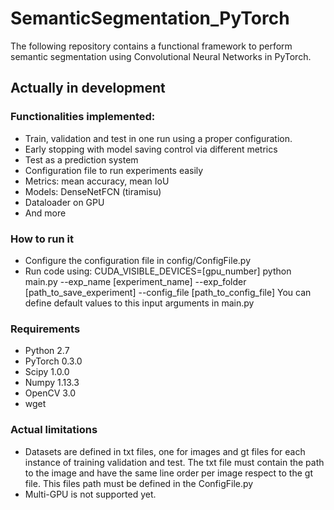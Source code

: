 # SemanticSegmentation_PyTorch

The following repository contains a functional framework to perform semantic segmentation using Convolutional Neural Networks in PyTorch.

## Actually in development

### Functionalities implemented:
- Train, validation and test in one run using a proper configuration.
- Early stopping with model saving control via different metrics
- Test as a prediction system
- Configuration file to run experiments easily
- Metrics: mean accuracy, mean IoU
- Models: DenseNetFCN (tiramisu)
- Dataloader on GPU
- And more

### How to run it
- Configure the configuration file in config/ConfigFile.py
- Run code using: CUDA_VISIBLE_DEVICES=[gpu_number] python main.py --exp_name [experiment_name] 
  --exp_folder [path_to_save_experiment] --config_file [path_to_config_file]
  You can define default values to this input arguments in main.py
  
 ### Requirements
 - Python 2.7
 - PyTorch 0.3.0
 - Scipy 1.0.0
 - Numpy 1.13.3
 - OpenCV 3.0
 - wget
  
### Actual limitations
- Datasets are defined in txt files, one for images and gt files for each instance of training validation and test. The txt file must contain the path to the image and have the same line order per image respect to the gt file. This files path must be defined in the ConfigFile.py
- Multi-GPU is not supported yet.
